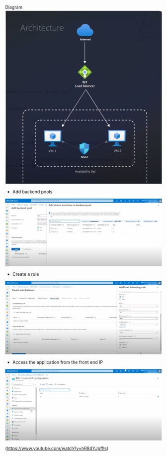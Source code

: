  Diagram 
<img src="images/1.png">

- Add backend pools 

<img src="images/2.png">


- Create a rule 

<img src="images/3.png">

- Access the application from the front end IP 

<img src="images/4.png">







(https://www.youtube.com/watch?v=hR84YJpffIs)
